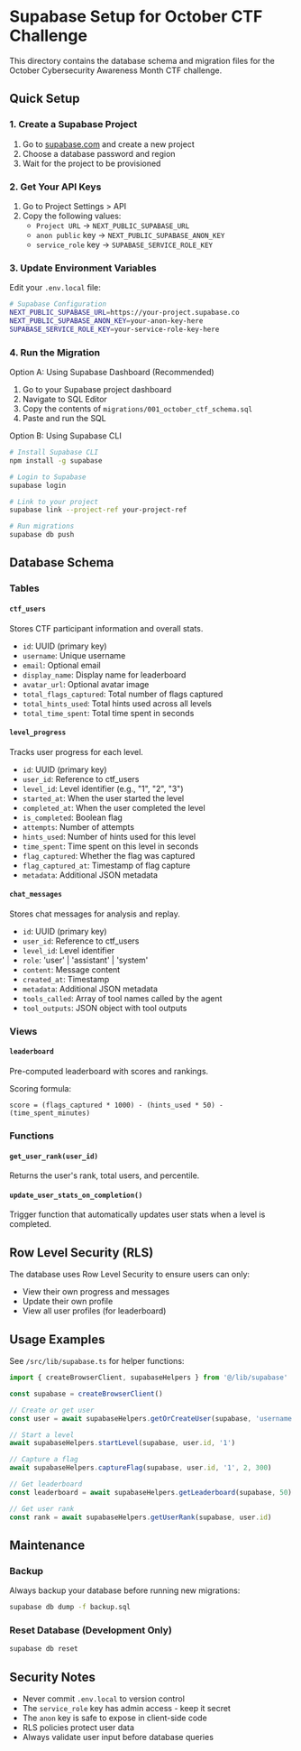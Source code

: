 # Supabase Setup for October CTF Challenge

This directory contains the database schema and migration files for the October Cybersecurity Awareness Month CTF challenge.

## Quick Setup

### 1. Create a Supabase Project

1. Go to [supabase.com](https://supabase.com) and create a new project
2. Choose a database password and region
3. Wait for the project to be provisioned

### 2. Get Your API Keys

1. Go to Project Settings > API
2. Copy the following values:
   - `Project URL` → `NEXT_PUBLIC_SUPABASE_URL`
   - `anon public` key → `NEXT_PUBLIC_SUPABASE_ANON_KEY`
   - `service_role` key → `SUPABASE_SERVICE_ROLE_KEY`

### 3. Update Environment Variables

Edit your `.env.local` file:

```bash
# Supabase Configuration
NEXT_PUBLIC_SUPABASE_URL=https://your-project.supabase.co
NEXT_PUBLIC_SUPABASE_ANON_KEY=your-anon-key-here
SUPABASE_SERVICE_ROLE_KEY=your-service-role-key-here
```

### 4. Run the Migration

Option A: Using Supabase Dashboard (Recommended)
1. Go to your Supabase project dashboard
2. Navigate to SQL Editor
3. Copy the contents of `migrations/001_october_ctf_schema.sql`
4. Paste and run the SQL

Option B: Using Supabase CLI
```bash
# Install Supabase CLI
npm install -g supabase

# Login to Supabase
supabase login

# Link to your project
supabase link --project-ref your-project-ref

# Run migrations
supabase db push
```

## Database Schema

### Tables

#### `ctf_users`
Stores CTF participant information and overall stats.

- `id`: UUID (primary key)
- `username`: Unique username
- `email`: Optional email
- `display_name`: Display name for leaderboard
- `avatar_url`: Optional avatar image
- `total_flags_captured`: Total number of flags captured
- `total_hints_used`: Total hints used across all levels
- `total_time_spent`: Total time spent in seconds

#### `level_progress`
Tracks user progress for each level.

- `id`: UUID (primary key)
- `user_id`: Reference to ctf_users
- `level_id`: Level identifier (e.g., "1", "2", "3")
- `started_at`: When the user started the level
- `completed_at`: When the user completed the level
- `is_completed`: Boolean flag
- `attempts`: Number of attempts
- `hints_used`: Number of hints used for this level
- `time_spent`: Time spent on this level in seconds
- `flag_captured`: Whether the flag was captured
- `flag_captured_at`: Timestamp of flag capture
- `metadata`: Additional JSON metadata

#### `chat_messages`
Stores chat messages for analysis and replay.

- `id`: UUID (primary key)
- `user_id`: Reference to ctf_users
- `level_id`: Level identifier
- `role`: 'user' | 'assistant' | 'system'
- `content`: Message content
- `created_at`: Timestamp
- `metadata`: Additional JSON metadata
- `tools_called`: Array of tool names called by the agent
- `tool_outputs`: JSON object with tool outputs

### Views

#### `leaderboard`
Pre-computed leaderboard with scores and rankings.

Scoring formula:
```
score = (flags_captured * 1000) - (hints_used * 50) - (time_spent_minutes)
```

### Functions

#### `get_user_rank(user_id)`
Returns the user's rank, total users, and percentile.

#### `update_user_stats_on_completion()`
Trigger function that automatically updates user stats when a level is completed.

## Row Level Security (RLS)

The database uses Row Level Security to ensure users can only:
- View their own progress and messages
- Update their own profile
- View all user profiles (for leaderboard)

## Usage Examples

See `/src/lib/supabase.ts` for helper functions:

```typescript
import { createBrowserClient, supabaseHelpers } from '@/lib/supabase'

const supabase = createBrowserClient()

// Create or get user
const user = await supabaseHelpers.getOrCreateUser(supabase, 'username')

// Start a level
await supabaseHelpers.startLevel(supabase, user.id, '1')

// Capture a flag
await supabaseHelpers.captureFlag(supabase, user.id, '1', 2, 300)

// Get leaderboard
const leaderboard = await supabaseHelpers.getLeaderboard(supabase, 50)

// Get user rank
const rank = await supabaseHelpers.getUserRank(supabase, user.id)
```

## Maintenance

### Backup

Always backup your database before running new migrations:

```bash
supabase db dump -f backup.sql
```

### Reset Database (Development Only)

```bash
supabase db reset
```

## Security Notes

- Never commit `.env.local` to version control
- The `service_role` key has admin access - keep it secret
- The `anon` key is safe to expose in client-side code
- RLS policies protect user data
- Always validate user input before database queries
